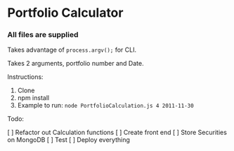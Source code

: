 # Portfolio Calculator

### All files are supplied

Takes advantage of `process.argv();` for CLI.

Takes 2 arguments, portfolio number and Date.

Instructions:

1. Clone
2. npm install
3. Example to run: `node PortfolioCalculation.js 4 2011-11-30`

Todo:

 [ ] Refactor out Calculation functions
 [ ] Create front end
 [ ] Store Securities on MongoDB
 [ ] Test
 [ ] Deploy everything
